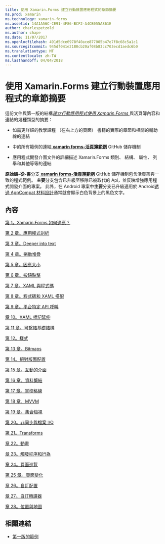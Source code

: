 ```yaml
---
title: 使用 Xamarin.Forms 建立行動裝置應用程式的章節摘要
ms.prod: xamarin
ms.technology: xamarin-forms
ms.assetid: 14A1A56C-CE91-4F86-BCF2-A4CB055A861E
author: charlespetzold
ms.author: chape
ms.date: 11/07/2017
ms.openlocfilehash: 491d5dce6978f40ace877005b47e7f8c68c5a1c1
ms.sourcegitcommit: 945df041e2180cb20af08b83cc703ecd1aedc6b0
ms.translationtype: MT
ms.contentlocale: zh-TW
ms.lasthandoff: 04/04/2018
---
```

# <a name="chapter-summaries-for-creating-mobile-apps-with-xamarinforms"></a>使用 Xamarin.Forms 建立行動裝置應用程式的章節摘要

這份文件與第一版的結構[*建立行動應用程式使用 Xamarin.Forms* ](~/xamarin-forms/creating-mobile-apps-xamarin-forms/index.md)與活頁簿內容和連結的幾種類型的摘要：

- 如需更詳細的教學課程 （在右上方的頁面） 書籍的實際的章節和相關的輔助線的連結

- 中的所有範例的連結[ **xamarin forms-活頁簿範例**](https://github.com/xamarin/xamarin-forms-book-samples) GitHub 儲存機制

- 應用程式開發介面文件的詳細描述 Xamarin.Forms 類別、 結構、 屬性、 列舉和其他等等的連結

**原始碼-從-書**分支[ **xamarin forms-活頁簿範例**](https://github.com/xamarin/xamarin-forms-book-samples) GitHub 儲存機制包含活頁簿與一致的程式範例。 **主要**分支包含已升級至移除已被取代的 Api，並反映增強應用程式開發介面的專案。 此外，在 Android 專案中**主要**分支已升級適用於 Android[透過 AppCompat 材料設計](~/xamarin-forms/platform/android/index.md)通常就會顯示白色背景上的黑色文字。

## <a name="contents"></a>內容

[第 1。Xamarin.Forms 如何適應？](chapter01.md)

[第 2 章。應用程式剖析](chapter02.md)

[第 3 章。Deeper into text](chapter03.md)

[第 4 章。捲動堆疊](chapter04.md)

[第 5 章。因應大小](chapter05.md)

[第 6 章。按鈕點擊](chapter06.md)

[第 7 章。XAML 與程式碼](chapter07.md)

[第 8 章。程式碼和 XAML 搭配](chapter08.md)

[第 9 章。平台特定 API 呼叫](chapter09.md)

[章 10。XAML 標記延伸](chapter10.md)

[第 11 章。可繫結基礎結構](chapter11.md)

[第 12。樣式](chapter12.md)

[第 13 章。Bitmaps](chapter13.md)

[第 14。絕對版面配置](chapter14.md)

[第 15 章。互動的介面](chapter15.md)

[第 16 章。資料繫結](chapter16.md)

[第 17 章。掌控格線](chapter17.md)

[第 18 章。MVVM](chapter18.md)

[第 19 章。集合檢視](chapter19.md)

[第 20。非同步與檔案 I/O](chapter20.md)

[第 21。Transforms](chapter21.md)

[章 22。動畫](chapter22.md)

[章 23。觸發程序和行為](chapter23.md)

[章 24。頁面巡覽](chapter24.md)

[第 25 章。頁面變化](chapter25.md)

[章 26。自訂配置](chapter26.md)

[章 27。自訂轉譯器](chapter27.md)

[章 28。位置與地圖](chapter28.md)



## <a name="related-links"></a>相關連結

- [第一版的範例](https://github.com/xamarin/xamarin-forms-book-samples)
